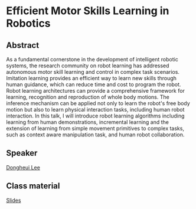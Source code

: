 # Efficient Motor Skills Learning in Robotics

## Abstract

As a fundamental cornerstone in the development of intelligent robotic systems, the research community on robot learning has addressed autonomous motor skill learning and control in complex task scenarios. Imitation learning provides an efficient way to learn new skills through human guidance, which can reduce time and cost to program the robot. Robot learning architectures can provide a comprehensive framework for learning, recognition and reproduction of whole body motions.  The inference mechanism can be applied not only to learn the robot's free body motion but also to learn physical interaction tasks, including human robot interaction. In this talk, I will introduce robot learning algorithms including learning from human demonstrations, incremental learning and the extension of learning from simple movement primitives to complex tasks, such as context aware manipulation task, and human robot collaboration.

## Speaker

[Dongheui Lee](dongheui-lee.md)

## Class material

[Slides](class-material/efficient-motor/RLVS_Lee.pdf)   

